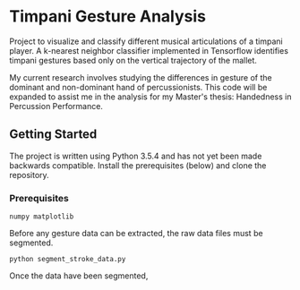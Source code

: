 # Timpani Gesture Analysis

Project to visualize and classify different musical articulations of a timpani player. A k-nearest neighbor classifier implemented in Tensorflow identifies timpani gestures based only on the vertical trajectory of the mallet.

My current research involves studying the differences in gesture of the dominant and non-dominant hand of percussionists. This code will be expanded to assist me in the analysis for my Master's thesis: Handedness in Percussion Performance.

## Getting Started

The project is written using Python 3.5.4 and has not yet been made backwards compatible. Install the prerequisites (below) and clone the repository. 
### Prerequisites
```
numpy matplotlib
```
Before any gesture data can be extracted, the raw data files must be segmented.
```
python segment_stroke_data.py
```
Once the data have been segmented, 


